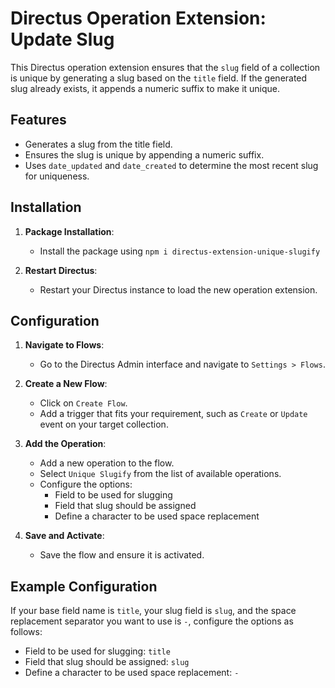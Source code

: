 # Directus Operation Extension: Update Slug

This Directus operation extension ensures that the `slug` field of a collection is unique by generating a slug based on the `title` field. If the generated slug already exists, it appends a numeric suffix to make it unique.

## Features

- Generates a slug from the title field.
- Ensures the slug is unique by appending a numeric suffix.
- Uses `date_updated` and `date_created` to determine the most recent slug for uniqueness.

## Installation

1. **Package Installation**:
   - Install the package using `npm i directus-extension-unique-slugify`

2. **Restart Directus**:
   - Restart your Directus instance to load the new operation extension.

## Configuration

1. **Navigate to Flows**:
   - Go to the Directus Admin interface and navigate to `Settings > Flows`.

2. **Create a New Flow**:
   - Click on `Create Flow`.
   - Add a trigger that fits your requirement, such as `Create` or `Update` event on your target collection.

3. **Add the Operation**:
   - Add a new operation to the flow.
   - Select `Unique Slugify` from the list of available operations.
   - Configure the options:
     - Field to be used for slugging
     - Field that slug should be assigned
     - Define a character to be used space replacement

4. **Save and Activate**:
   - Save the flow and ensure it is activated.

## Example Configuration

If your base field name is `title`, your slug field is `slug`, and the space replacement separator you want to use is `-`, configure the options as follows:

- Field to be used for slugging: `title`
- Field that slug should be assigned: `slug`
- Define a character to be used space replacement: `-`